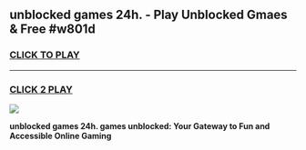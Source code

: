 
## unblocked games 24h. - Play Unblocked Gmaes & Free #w801d
<h3>
<a href="https://news.freeplayer.one?title=unblocked_games_24h.&ref=03M">CLICK TO PLAY</a></h3>
<hr>

<h3>
<a href="https://news.freeplayer.one?title=unblocked_games_24h.&ref=03M">CLICK 2 PLAY</a>
  
</h3>

<a href="https://news.freeplayer.one?title=unblocked_games_24h.&ref=03M"><img src="https://clearcache.store/games.png"></a>


**unblocked games 24h. games unblocked: Your Gateway to Fun and Accessible Online Gaming**
